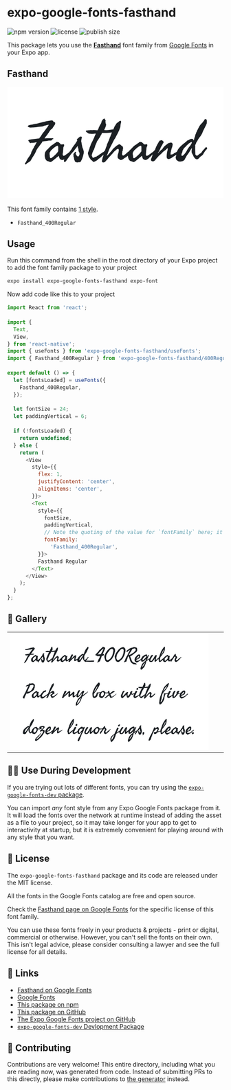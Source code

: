 # expo-google-fonts-fasthand

![npm version](https://flat.badgen.net/npm/v/expo-google-fonts-fasthand)
![license](https://flat.badgen.net/github/license/expo/google-fonts)
![publish size](https://flat.badgen.net/packagephobia/install/expo-google-fonts-fasthand)

This package lets you use the [**Fasthand**](https://fonts.google.com/specimen/Fasthand) font family from [Google Fonts](https://fonts.google.com/) in your Expo app.

## Fasthand

![Fasthand](./font-family.png)

This font family contains [1 style](#-gallery).

- `Fasthand_400Regular`

## Usage

Run this command from the shell in the root directory of your Expo project to add the font family package to your project
```sh
expo install expo-google-fonts-fasthand expo-font
```

Now add code like this to your project
```js
import React from 'react';

import {
  Text,
  View,
} from 'react-native';
import { useFonts } from 'expo-google-fonts-fasthand/useFonts';
import { Fasthand_400Regular } from 'expo-google-fonts-fasthand/400Regular';

export default () => {
  let [fontsLoaded] = useFonts({
    Fasthand_400Regular,
  });

  let fontSize = 24;
  let paddingVertical = 6;

  if (!fontsLoaded) {
    return undefined;
  } else {
    return (
      <View
        style={{
          flex: 1,
          justifyContent: 'center',
          alignItems: 'center',
        }}>
        <Text
          style={{
            fontSize,
            paddingVertical,
            // Note the quoting of the value for `fontFamily` here; it expects a string!
            fontFamily:
              'Fasthand_400Regular',
          }}>
          Fasthand Regular
        </Text>
      </View>
    );
  }
};

```

## 🔡 Gallery


||||
|-|-|-|
|![Fasthand_400Regular](.//400Regular/Fasthand_400Regular.ttf.png)||||


## 👩‍💻 Use During Development

If you are trying out lots of different fonts, you can try using the [`expo-google-fonts-dev` package](https://github.com/freeboub/google-fonts/tree/master/font-packages/dev#readme).

You can import *any* font style from any Expo Google Fonts package from it. It will load the fonts
over the network at runtime instead of adding the asset as a file to your project, so it may take longer
for your app to get to interactivity at startup, but it is extremely convenient
for playing around with any style that you want.

## 📖 License

The `expo-google-fonts-fasthand` package and its code are released under the MIT license.

All the fonts in the Google Fonts catalog are free and open source.

Check the [Fasthand page on Google Fonts](https://fonts.google.com/specimen/Fasthand) for the specific license of this font family.

You can use these fonts freely in your products & projects - print or digital, commercial or otherwise. However, you can't sell the fonts on their own. This isn't legal advice, please consider consulting a lawyer and see the full license for all details.

## 🔗 Links

- [Fasthand on Google Fonts](https://fonts.google.com/specimen/Fasthand)
- [Google Fonts](https://fonts.google.com/)
- [This package on npm](https://www.npmjs.com/package/expo-google-fonts-fasthand)
- [This package on GitHub](https://github.com/freeboub/google-fonts/tree/master/font-packages/fasthand)
- [The Expo Google Fonts project on GitHub](https://github.com/freeboub/google-fonts)
- [`expo-google-fonts-dev` Devlopment Package](https://github.com/freeboub/google-fonts/tree/master/font-packages/dev)

## 🤝 Contributing

Contributions are very welcome! This entire directory, including what you are reading now, was generated from code. Instead of submitting PRs to this directly, please make contributions to [the generator](https://github.com/freeboub/google-fonts/tree/master/packages/generator) instead.
